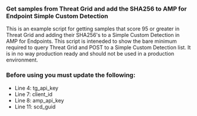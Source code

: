 ### Get samples from Threat Grid and add the SHA256 to AMP for Endpoint Simple Custom Detection

This is an example script for getting samples that score 95 or greater in Threat Grid and adding their SHA256's to a Simple Custom Detection in AMP for Endpoints. This script is inteneded to show the bare minimum required to query Threat Grid and POST to a Simple Custom Detection list. It is in no way production ready and should not be used in a production environment.

### Before using you must update the following:
- Line 4: tg_api_key
- Line 7: client_id
- Line 8: amp_api_key
- Line 11: scd_guid
